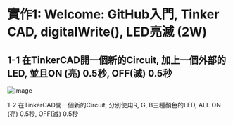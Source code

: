 # 實作1: Welcome: GitHub入門, Tinker CAD, digitalWrite(), LED亮滅 (2W) 

## 1-1 在TinkerCAD開一個新的Circuit, 加上一個外部的LED, 並且ON (亮) 0.5秒, OFF(滅) 0.5秒

![image](https://github.com/gilbert123456789/ES-Fall-2023/assets/144580521/12fc1d9d-63ab-499b-a139-5b4b3675a65c)

1-2 在TinkerCAD開一個新的Circuit, 分別使甪R, G, B三種顏色的LED, ALL ON (亮) 0.5秒, OFF(滅) 0.5秒

